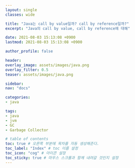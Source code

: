 ```yaml
---
layout: single
classes: wide

title: "Java는 call by value일까? call by reference일까?"
excerpt: "Java의 call by value, call by reference에 대해"

date: 2021-08-03 15:13:08 +0900
lastmod: 2021-08-03 15:13:08 +0900

author_profile: false

header:
overlay_image: assets/images/java.png
overlay_filter: 0.5
teaser: assets/images/java.png

sidebar:
nav: "docs"

categories:
- java

tags:
- java
- jvm
- GC
- Garbage Collector

# table of contents
toc: true # 오른쪽 부분에 목차를 자동 생성해준다.
toc_label: "Index" # toc 이름 설정
toc_icon: "cog" # 아이콘 설정
toc_sticky: true # 마우스 스크롤과 함께 내려갈 것인지 설정
---
```


<br>